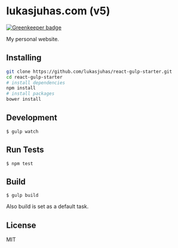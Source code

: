 # lukasjuhas.com (v5)

[![Greenkeeper badge](https://badges.greenkeeper.io/lukasjuhas/lukasjuhas.com_v5.svg)](https://greenkeeper.io/)

My personal website.

## Installing
```sh
git clone https://github.com/lukasjuhas/react-gulp-starter.git
cd react-gulp-starter
# install dependencies
npm install
# install packages
bower install
```

## Development
```
$ gulp watch
```

## Run Tests
```
$ npm test
```

## Build
```
$ gulp build
```
Also build is set as a default task.

## License

MIT

